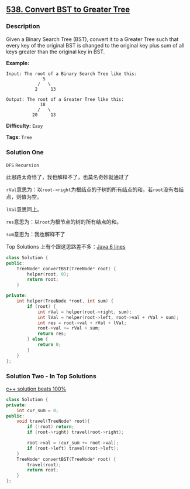 ## [538. Convert BST to Greater Tree](https://leetcode.com/problems/convert-bst-to-greater-tree/#/description)

### Description

Given a Binary Search Tree (BST), convert it to a Greater Tree such that every key of the original BST is changed to the original key plus sum of all keys greater than the original key in BST.

**Example:**

```
Input: The root of a Binary Search Tree like this:
              5
            /   \
           2     13

Output: The root of a Greater Tree like this:
             18
            /   \
          20     13
```

**Difficulty:** `Easy`

**Tags:** `Tree`

### Solution One

`DFS` `Recursion`

此思路太奇怪了，我也解释不了，也莫名奇妙就通过了

`rVal`意思为：以`root->right`为根结点的子树的所有结点的和，若`root`没有右结点，则值为空。

`lVal`意思同上。

`res`意思为：以`root`为根节点的树的所有结点的和。

`sum`意思为：我也解释不了

Top Solutions 上有个跟这思路差不多：[Java 6 lines](https://discuss.leetcode.com/topic/83477/java-6-lines)

```c++
class Solution {
public:
    TreeNode* convertBST(TreeNode* root) {
        helper(root, 0);
        return root;
    }

private:
    int helper(TreeNode *root, int sum) {
        if (root) {
            int rVal = helper(root->right, sum);
            int lVal = helper(root->left, root->val + rVal + sum);
            int res = root->val + rVal + lVal;
            root->val += rVal + sum;
            return res;
        } else {
            return 0;
        }
    }
};
```

### Solution Two - In Top Solutions

[c++ solution beats 100%](https://discuss.leetcode.com/topic/83534/c-solution-beats-100)

```c++
class Solution {
private:
    int cur_sum = 0;
public:
    void travel(TreeNode* root){
        if (!root) return;
        if (root->right) travel(root->right);

        root->val = (cur_sum += root->val);
        if (root->left) travel(root->left);
    }
    TreeNode* convertBST(TreeNode* root) {
        travel(root);
        return root;
    }
};
```
